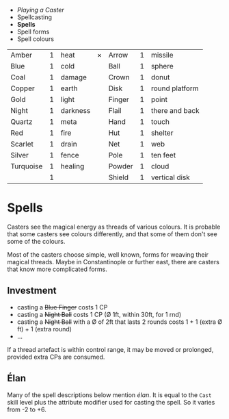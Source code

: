 
<!-- .margin.compass -->
* _Playing a Caster_
* Spellcasting
* **Spells**
* Spell forms
* Spell colours


<!-- .matrix -->
|           |   |             |   |        |   |                |
|-----------|---|-------------|---|--------|---|----------------|
| Amber     | 1 | heat        | × | Arrow  | 1 | missile        |
| Blue      | 1 | cold        |   | Ball   | 1 | sphere         |
| Coal      | 1 | damage      |   | Crown  | 1 | donut          |
| Copper    | 1 | earth       |   | Disk   | 1 | round platform |
| Gold      | 1 | light       |   | Finger | 1 | point          |
| Night     | 1 | darkness    |   | Flail  | 1 | there and back |
| Quartz    | 1 | meta        |   | Hand   | 1 | touch          |
| Red       | 1 | fire        |   | Hut    | 1 | shelter        |
| Scarlet   | 1 | drain       |   | Net    | 1 | web            |
| Silver    | 1 | fence       |   | Pole   | 1 | ten feet       |
| Turquoise | 1 | healing     |   | Powder | 1 | cloud          |
|           | 1 |             |   | Shield | 1 | vertical disk  |

# Spells

Casters see the magical energy as threads of various colours. It is probable that some casters see colours differently, and that some of them don't see some of the colours.

Most of the casters choose simple, well known, forms for weaving their magical threads. Maybe in Constantinople or further east, there are casters that know more complicated forms.


<script>

onDocumentReady(function() {
  var te = elt('section[data-aa-title="spells"] table.matrix');
  elt(te, 'thead').remove();
  elts(te, 'tr').forEach(function(tre, i) {
    var tdes = elts(tre, 'td');
    tdes[0].classList.add('name');
    tdes[4].classList.add('name');
    tdes[2].classList.add('description');
    tdes[6].classList.add('description');
    tdes[1].classList.add('number');
    tdes[5].classList.add('number');
    tdes[1].textContent = '' + (1 + i);
    tdes[5].textContent = '' + (1 + i);
    if (i == 0) { tdes[3].setAttribute('rowspan', '12'); }
    else { tdes[3].remove(); }
  });
});

</script>


<!-- RETURN -->

## Investment

* casting a ~~Blue Finger~~ costs 1 CP
* casting a ~~Night Ball~~ costs 1 CP (Ø 1ft, within 30ft, for 1 rnd)
* casting a ~~Night Ball~~ with a Ø of 2ft that lasts 2 rounds costs 1 + 1 (extra Ø ft) + 1 (extra round)
* ...

If a thread artefact is within control range, it may be moved or prolonged, provided extra CPs are consumed.

## Élan

Many of the spell descriptions below mention _élan_. It is equal to the `Cast` skill level plus the attribute modifier used for casting the spell. So it varies from -2 to +6.


